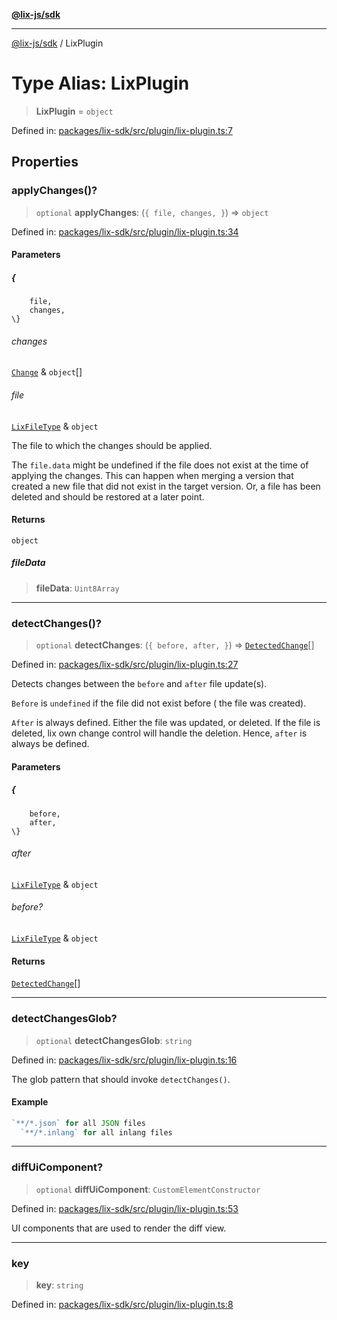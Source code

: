 [**@lix-js/sdk**](../README.md)

***

[@lix-js/sdk](../README.md) / LixPlugin

# Type Alias: LixPlugin

> **LixPlugin** = `object`

Defined in: [packages/lix-sdk/src/plugin/lix-plugin.ts:7](https://github.com/opral/monorepo/blob/3bcc1f95be292671fbdc30a84e807512030f233b/packages/lix-sdk/src/plugin/lix-plugin.ts#L7)

## Properties

### applyChanges()?

> `optional` **applyChanges**: (`{
		file,
		changes,
	}`) => `object`

Defined in: [packages/lix-sdk/src/plugin/lix-plugin.ts:34](https://github.com/opral/monorepo/blob/3bcc1f95be292671fbdc30a84e807512030f233b/packages/lix-sdk/src/plugin/lix-plugin.ts#L34)

#### Parameters

##### \{
		file,
		changes,
	\}

###### changes

[`Change`](Change.md) & `object`[]

###### file

[`LixFileType`](LixFileType.md) & `object`

The file to which the changes should be applied.

The `file.data` might be undefined if the file does not
exist at the time of applying the changes. This can
happen when merging a version that created a new file
that did not exist in the target version. Or, a file
has been deleted and should be restored at a later point.

#### Returns

`object`

##### fileData

> **fileData**: `Uint8Array`

***

### detectChanges()?

> `optional` **detectChanges**: (`{
		before,
		after,
	}`) => [`DetectedChange`](DetectedChange.md)[]

Defined in: [packages/lix-sdk/src/plugin/lix-plugin.ts:27](https://github.com/opral/monorepo/blob/3bcc1f95be292671fbdc30a84e807512030f233b/packages/lix-sdk/src/plugin/lix-plugin.ts#L27)

Detects changes between the `before` and `after` file update(s).

`Before` is `undefined` if the file did not exist before (
the file was created).

`After` is always defined. Either the file was updated, or
deleted. If the file is deleted, lix own change control
will handle the deletion. Hence, `after` is always be defined.

#### Parameters

##### \{
		before,
		after,
	\}

###### after

[`LixFileType`](LixFileType.md) & `object`

###### before?

[`LixFileType`](LixFileType.md) & `object`

#### Returns

[`DetectedChange`](DetectedChange.md)[]

***

### detectChangesGlob?

> `optional` **detectChangesGlob**: `string`

Defined in: [packages/lix-sdk/src/plugin/lix-plugin.ts:16](https://github.com/opral/monorepo/blob/3bcc1f95be292671fbdc30a84e807512030f233b/packages/lix-sdk/src/plugin/lix-plugin.ts#L16)

The glob pattern that should invoke `detectChanges()`.

#### Example

```ts
`**/*.json` for all JSON files
  `**/*.inlang` for all inlang files
```

***

### diffUiComponent?

> `optional` **diffUiComponent**: `CustomElementConstructor`

Defined in: [packages/lix-sdk/src/plugin/lix-plugin.ts:53](https://github.com/opral/monorepo/blob/3bcc1f95be292671fbdc30a84e807512030f233b/packages/lix-sdk/src/plugin/lix-plugin.ts#L53)

UI components that are used to render the diff view.

***

### key

> **key**: `string`

Defined in: [packages/lix-sdk/src/plugin/lix-plugin.ts:8](https://github.com/opral/monorepo/blob/3bcc1f95be292671fbdc30a84e807512030f233b/packages/lix-sdk/src/plugin/lix-plugin.ts#L8)
